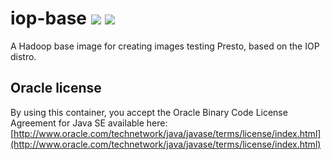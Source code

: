# iop-base [![][layers-badge]][layers-link] [![][version-badge]][dockerhub-link]
           
[layers-badge]: https://images.microbadger.com/badges/image/prestosql/iop-base.svg
[layers-link]: https://microbadger.com/images/prestosql/iop-base
[version-badge]: https://images.microbadger.com/badges/version/prestosql/iop-base.svg
[dockerhub-link]: https://hub.docker.com/r/prestosql/iop-base

A Hadoop base image for creating images testing Presto, based on the IOP distro.

## Oracle license

By using this container, you accept the Oracle Binary Code License Agreement for Java SE available here:
[http://www.oracle.com/technetwork/java/javase/terms/license/index.html](http://www.oracle.com/technetwork/java/javase/terms/license/index.html)
